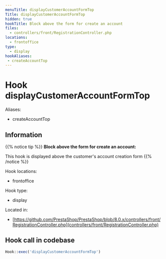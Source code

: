 ```yaml
---
menuTitle: displayCustomerAccountFormTop
Title: displayCustomerAccountFormTop
hidden: true
hookTitle: Block above the form for create an account
files:
  - controllers/front/RegistrationController.php
locations:
  - frontoffice
type:
  - display
hookAliases:
 - createAccountTop
---
```


# Hook displayCustomerAccountFormTop

Aliases: 
 - createAccountTop



## Information

{{% notice tip %}}
**Block above the form for create an account:** 

This hook is displayed above the customer's account creation form
{{% /notice %}}

Hook locations: 
  - frontoffice

Hook type: 
  - display

Located in: 
  - [https://github.com/PrestaShop/PrestaShop/blob/8.0.x/controllers/front/RegistrationController.php](controllers/front/RegistrationController.php)

## Hook call in codebase

```php
Hook::exec('displayCustomerAccountFormTop')
```